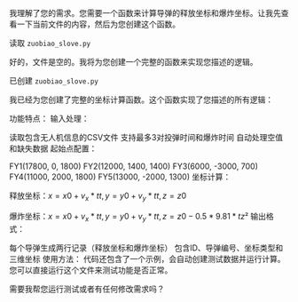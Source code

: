 我理解了您的需求。您需要一个函数来计算导弹的释放坐标和爆炸坐标。让我先查看一下当前文件的内容，然后为您创建这个函数。

读取 `zuobiao_slove.py`

好的，文件是空的。我将为您创建一个完整的函数来实现您描述的逻辑。

已创建 `zuobiao_slove.py`

我已经为您创建了完整的坐标计算函数。这个函数实现了您描述的所有逻辑：

功能特点：
输入处理：

读取包含无人机信息的CSV文件
支持最多3对投弹时间和爆炸时间
自动处理空值和缺失数据
起始点配置：

FY1(17800, 0, 1800)
FY2(12000, 1400, 1400)
FY3(6000, -3000, 700)
FY4(11000, 2000, 1800)
FY5(13000, -2000, 1300)
坐标计算：

释放坐标：$x = x0 + v_x * tt, y = y0 + v_y * tt, z = z0$

爆炸坐标：$x = x0 + v_x * tt, y = y0 + v_y * tt, z = z0 - 0.5 * 9.81 * tz²$
输出格式：

每个导弹生成两行记录（释放坐标和爆炸坐标）
包含ID、导弹编号、坐标类型和三维坐标
使用方法：
代码还包含了一个示例，会自动创建测试数据并运行计算。您可以直接运行这个文件来测试功能是否正常。

需要我帮您运行测试或者有任何修改需求吗？
